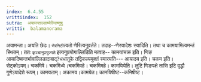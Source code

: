 ```yaml
---
index:  6.4.55
vrittiindex:  152
sutra:  अयामन्ताल्वाय्येत्न्विष्णुषु
vritti:  balamanorama 
---
```


अयामन्ता। अयति छेदः। `णेरनिटी`त्यतो णेरित्यनुवर्तते। तदाह--णेरयादेशः स्यादिति। तथा च कामयामित्यमन्तं स्थितम्। ततः `कृञ्चानुप्रयुज्यते` इत्यनुप्रयोगाल्लिडिति मत्वाह-- कामयांचक्र इति। णिङ आयादिष्वन्तर्भावाल्लिडादावाद्?धधातुके तद्विकल्पमुक्तं स्मारयति--- आयादय इति। चकम इति। सेट्कोऽयम्। चकमिषे। चकमिध्वे।चकमिवहे। चकमिमहे। कामयियेति। लुटि णिङपक्षे तासि इटि वृद्धौ गुणेऽयादेशे रूपम्। कामयताम्। अकामय।कामयेत। कामयिषीष्ट--कमिषीष्ट। 

